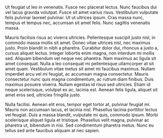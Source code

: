 Ut feugiat ut leo in venenatis. Fusce nec placerat lectus. Nunc faucibus dui vel lacus gravida volutpat. Fusce sit amet varius risus. Vestibulum vulputate felis pulvinar laoreet pulvinar. Ut ut ultrices ipsum. Cras massa nunc, tempus et tempus nec, accumsan sit amet felis. Nunc sagittis venenatis massa.

Mauris facilisis risus ac viverra ultricies. Pellentesque suscipit justo nisl, in commodo massa mollis sit amet. Donec vitae ultrices nisl, nec maximus justo. Proin blandit in nibh a pharetra. Curabitur dolor dui, rhoncus a justo a, cursus aliquet lectus. Integer lobortis enim magna, non interdum mi mollis sed. Aliquam bibendum vel neque nec pharetra. Nam maximus ac ligula sit amet consequat. Nulla a leo consequat mi pellentesque ullamcorper at sit amet quam. Vestibulum vitae metus sit amet mi faucibus maximus. Nullam imperdiet arcu vel mi feugiat, ac accumsan magna consectetur. Mauris consectetur nunc quis magna condimentum, ac rutrum diam finibus. Duis maximus posuere viverra. Nullam egestas id risus sed ultricies. Etiam id neque scelerisque, volutpat ex ac, lacinia est. Aenean felis ligula, aliquet sit amet eros sed, ultricies fringilla justo.

Nulla facilisi. Aenean elit eros, tempor eget tortor at, pulvinar feugiat mi. Mauris non accumsan lacus, et lacinia nisl. Phasellus lacinia porttitor lectus vel feugiat. Duis a massa blandit, vulputate mi quis, commodo ipsum. Morbi scelerisque aliquet ligula et tristique. Phasellus velit magna, pulvinar ac pharetra ut, bibendum in nisi. Sed condimentum pharetra metus. Nunc eu tellus sed ante faucibus aliquam at nec sapien.
